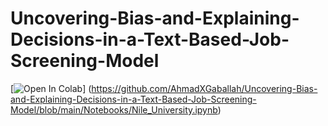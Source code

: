 # Uncovering-Bias-and-Explaining-Decisions-in-a-Text-Based-Job-Screening-Model
[![Open In Colab](https://colab.research.google.com/assets/colab-badge.svg)]
(https://github.com/AhmadXGaballah/Uncovering-Bias-and-Explaining-Decisions-in-a-Text-Based-Job-Screening-Model/blob/main/Notebooks/Nile_University.ipynb)
